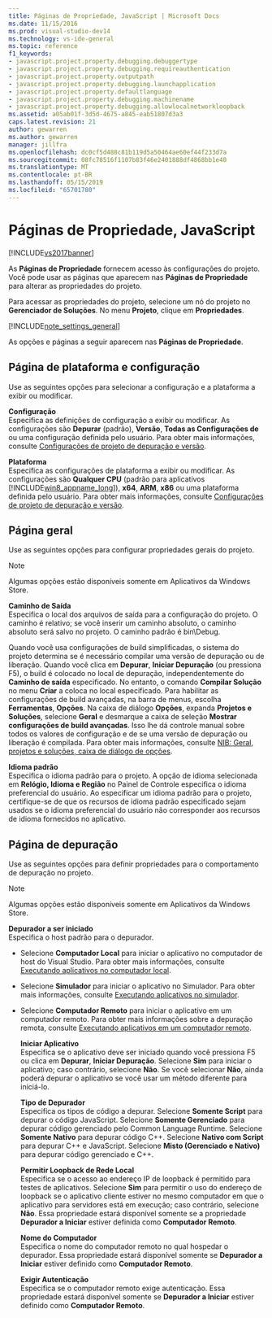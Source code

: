 ```yaml
---
title: Páginas de Propriedade, JavaScript | Microsoft Docs
ms.date: 11/15/2016
ms.prod: visual-studio-dev14
ms.technology: vs-ide-general
ms.topic: reference
f1_keywords:
- javascript.project.property.debugging.debuggertype
- javascript.project.property.debugging.requireauthentication
- javascript.project.property.outputpath
- javascript.project.property.debugging.launchapplication
- javascript.project.property.defaultlanguage
- javascript.project.property.debugging.machinename
- javascript.project.property.debugging.allowlocalnetworkloopback
ms.assetid: a05ab01f-3d5d-4675-a845-eab51807d3a3
caps.latest.revision: 21
author: gewarren
ms.author: gewarren
manager: jillfra
ms.openlocfilehash: dc0cf5d488c81b119d5a50464ae60ef44f233d7a
ms.sourcegitcommit: 08fc78516f1107b83f46e2401888df4868bb1e40
ms.translationtype: MT
ms.contentlocale: pt-BR
ms.lasthandoff: 05/15/2019
ms.locfileid: "65701780"
---
```

# <a name="property-pages-javascript"></a>Páginas de Propriedade, JavaScript
[!INCLUDE[vs2017banner](../../includes/vs2017banner.md)]

As **Páginas de Propriedade** fornecem acesso às configurações do projeto. Você pode usar as páginas que aparecem nas **Páginas de Propriedade** para alterar as propriedades do projeto.  
  
 Para acessar as propriedades do projeto, selecione um nó do projeto no **Gerenciador de Soluções**. No menu **Projeto**, clique em **Propriedades**.  
  
 [!INCLUDE[note_settings_general](../../includes/note-settings-general-md.md)]  
  
 As opções e páginas a seguir aparecem nas **Páginas de Propriedade**.  
  
## <a name="configuration-and-platform-page"></a>Página de plataforma e configuração  
 Use as seguintes opções para selecionar a configuração e a plataforma a exibir ou modificar.  
  
 **Configuração**  
 Especifica as definições de configuração a exibir ou modificar. As configurações são **Depurar** (padrão), **Versão**, **Todas as Configurações de** ou uma configuração definida pelo usuário. Para obter mais informações, consulte [Configurações de projeto de depuração e versão](https://msdn.microsoft.com/0440b300-0614-4511-901a-105b771b236e).  
  
 **Plataforma**  
 Especifica as configurações de plataforma a exibir ou modificar. As configurações são **Qualquer CPU** (padrão para aplicativos [!INCLUDE[win8_appname_long](../../includes/win8-appname-long-md.md)]), **x64**, **ARM**, **x86** ou uma plataforma definida pelo usuário. Para obter mais informações, consulte [Configurações de projeto de depuração e versão](https://msdn.microsoft.com/0440b300-0614-4511-901a-105b771b236e).  
  
## <a name="general-page"></a>Página geral  
 Use as seguintes opções para configurar propriedades gerais do projeto.  
  
> [!NOTE]
> Algumas opções estão disponíveis somente em Aplicativos da Windows Store.  
  
 **Caminho de Saída**  
 Especifica o local dos arquivos de saída para a configuração do projeto. O caminho é relativo; se você inserir um caminho absoluto, o caminho absoluto será salvo no projeto. O caminho padrão é bin\Debug.  
  
 Quando você usa configurações de build simplificadas, o sistema do projeto determina se é necessário compilar uma versão de depuração ou de liberação. Quando você clica em **Depurar**, **Iniciar Depuração** (ou pressiona F5), o build é colocado no local de depuração, independentemente do **Caminho de saída** especificado. No entanto, o comando **Compilar Solução** no menu **Criar** a coloca no local especificado. Para habilitar as configurações de build avançadas, na barra de menus, escolha **Ferramentas**, **Opções**. Na caixa de diálogo **Opções**, expanda **Projetos e Soluções**, selecione **Geral** e desmarque a caixa de seleção **Mostrar configurações de build avançadas**. Isso lhe dá controle manual sobre todos os valores de configuração e de se uma versão de depuração ou liberação é compilada. Para obter mais informações, consulte [NIB: Geral, projetos e soluções, caixa de diálogo de opções](https://msdn.microsoft.com/8f8e37e8-b28d-4b13-bfeb-ea4d3312aeca).  
  
 **Idioma padrão**  
 Especifica o idioma padrão para o projeto. A opção de idioma selecionada em **Relógio, Idioma e Região** no Painel de Controle especifica o idioma preferencial do usuário. Ao especificar um idioma padrão para o projeto, certifique-se de que os recursos de idioma padrão especificado sejam usados se o idioma preferencial do usuário não corresponder aos recursos de idioma fornecidos no aplicativo.  
  
## <a name="debug-page"></a>Página de depuração  
 Use as seguintes opções para definir propriedades para o comportamento de depuração no projeto.  
  
> [!NOTE]
> Algumas opções estão disponíveis somente em Aplicativos da Windows Store.  
  
 **Depurador a ser iniciado**  
 Especifica o host padrão para o depurador.  
  
- Selecione **Computador Local** para iniciar o aplicativo no computador de host do Visual Studio. Para obter mais informações, consulte [Executando aplicativos no computador local](http://go.microsoft.com/fwlink/?LinkId=234912).  
  
- Selecione **Simulador** para iniciar o aplicativo no Simulador. Para obter mais informações, consulte [Executando aplicativos no simulador](http://go.microsoft.com/fwlink/?LinkId=234913).  
  
- Selecione **Computador Remoto** para iniciar o aplicativo em um computador remoto. Para obter mais informações sobre a depuração remota, consulte [Executando aplicativos em um computador remoto](http://go.microsoft.com/fwlink/?LinkId=234914).  
  
  **Iniciar Aplicativo**  
  Especifica se o aplicativo deve ser iniciado quando você pressiona F5 ou clica em **Depurar**, **Iniciar Depuração**. Selecione **Sim** para iniciar o aplicativo; caso contrário, selecione **Não**. Se você selecionar **Não**, ainda poderá depurar o aplicativo se você usar um método diferente para iniciá-lo.  
  
  **Tipo de Depurador**  
  Especifica os tipos de código a depurar. Selecione **Somente Script** para depurar o código JavaScript. Selecione **Somente Gerenciado** para depurar código gerenciado pelo Common Language Runtime. Selecione **Somente Nativo** para depurar código C++. Selecione **Nativo com Script** para depurar C++ e JavaScript. Selecione **Misto (Gerenciado e Nativo)** para depurar código gerenciado e C++.  
  
  **Permitir Loopback de Rede Local**  
  Especifica se o acesso ao endereço IP de loopback é permitido para testes de aplicativos. Selecione **Sim** para permitir o uso do endereço de loopback se o aplicativo cliente estiver no mesmo computador em que o aplicativo para servidores está em execução; caso contrário, selecione **Não**. Essa propriedade estará disponível somente se a propriedade **Depurador a Iniciar** estiver definida como **Computador Remoto**.  
  
  **Nome do Computador**  
  Especifica o nome do computador remoto no qual hospedar o depurador. Essa propriedade estará disponível somente se **Depurador a Iniciar** estiver definido como **Computador Remoto**.  
  
  **Exigir Autenticação**  
  Especifica se o computador remoto exige autenticação. Essa propriedade estará disponível somente se **Depurador a Iniciar** estiver definido como **Computador Remoto**.
